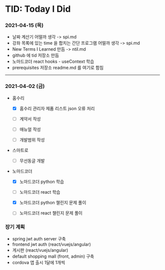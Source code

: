 # TID: Today I Did

### 2021-04-15 (목)
- 날짜 계산기 어떨까 생각 -> spi.md
- 강좌 목록에 있는 time 을 합치는 간단 프로그램 어떨까 생각 -> spi.md
- New Terms I Learned 만듬 -> ntil.md
- github 에 tid 저장소 만듬
- 노마드코더 react hooks - useContext 학습
- prerequisites 저장소 readme.md 를 여기로 함침

---

### 2021-04-02 (금)
- 홈수리
  - [x] 홈수리 관리자 제품 리스트 json 오류 처리
  - [ ] 계약서 작성
  - [ ] 매뉴얼 작성
  - [ ] 개발범위 작성


- 스마트로
  - [ ] 무선동글 개발


- 노마드코더
  - [x] 노마드코더 python 학습
  - [ ] 노마드코더 react 학습
  - [x] 노마드코더 python 챌린지 문제 풀이
  - [ ] 노마드코더 react 챌린지 문제 풀이


### 장기 계획
- spring jwt auth server 구축
- frontend jwt auth (react/vuejs/angular)
- 게시판 (react/vuejs/angular)
- default shopping mall (front, admin) 구축
- cordova 앱 출시 1달에 1개씩
